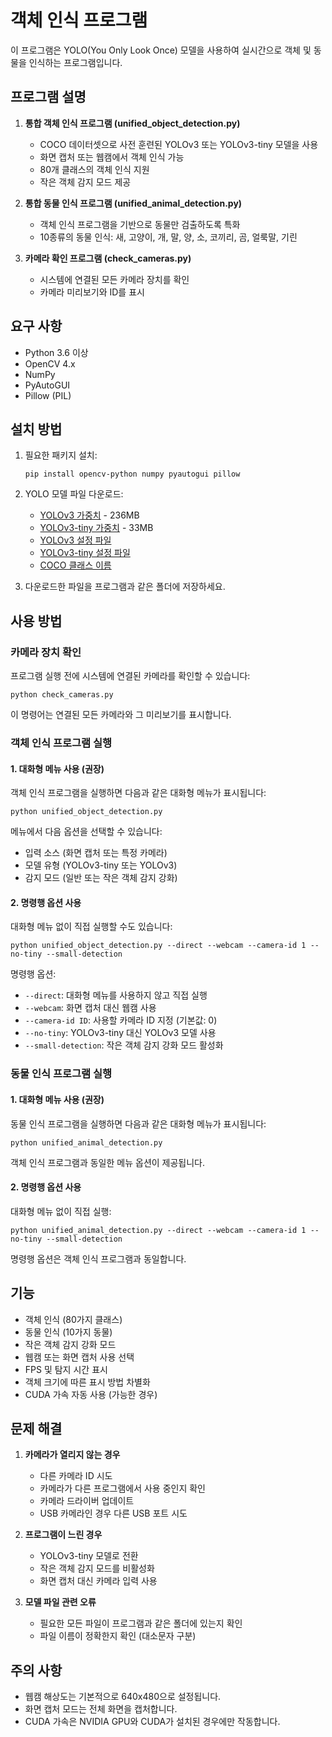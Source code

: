 # 객체 인식 프로그램

이 프로그램은 YOLO(You Only Look Once) 모델을 사용하여 실시간으로 객체 및 동물을 인식하는 프로그램입니다.

## 프로그램 설명

1. **통합 객체 인식 프로그램 (unified_object_detection.py)**
   - COCO 데이터셋으로 사전 훈련된 YOLOv3 또는 YOLOv3-tiny 모델을 사용
   - 화면 캡처 또는 웹캠에서 객체 인식 가능
   - 80개 클래스의 객체 인식 지원
   - 작은 객체 감지 모드 제공

2. **통합 동물 인식 프로그램 (unified_animal_detection.py)**
   - 객체 인식 프로그램을 기반으로 동물만 검출하도록 특화
   - 10종류의 동물 인식: 새, 고양이, 개, 말, 양, 소, 코끼리, 곰, 얼룩말, 기린
   
3. **카메라 확인 프로그램 (check_cameras.py)**
   - 시스템에 연결된 모든 카메라 장치를 확인
   - 카메라 미리보기와 ID를 표시

## 요구 사항

- Python 3.6 이상
- OpenCV 4.x
- NumPy
- PyAutoGUI
- Pillow (PIL)

## 설치 방법

1. 필요한 패키지 설치:
   ```
   pip install opencv-python numpy pyautogui pillow
   ```

2. YOLO 모델 파일 다운로드:
   * [YOLOv3 가중치](https://pjreddie.com/media/files/yolov3.weights) - 236MB
   * [YOLOv3-tiny 가중치](https://pjreddie.com/media/files/yolov3-tiny.weights) - 33MB
   * [YOLOv3 설정 파일](https://raw.githubusercontent.com/pjreddie/darknet/master/cfg/yolov3.cfg)
   * [YOLOv3-tiny 설정 파일](https://raw.githubusercontent.com/pjreddie/darknet/master/cfg/yolov3-tiny.cfg)
   * [COCO 클래스 이름](https://raw.githubusercontent.com/pjreddie/darknet/master/data/coco.names)

3. 다운로드한 파일을 프로그램과 같은 폴더에 저장하세요.

## 사용 방법

### 카메라 장치 확인

프로그램 실행 전에 시스템에 연결된 카메라를 확인할 수 있습니다:

```
python check_cameras.py
```

이 명령어는 연결된 모든 카메라와 그 미리보기를 표시합니다.

### 객체 인식 프로그램 실행

#### 1. 대화형 메뉴 사용 (권장)

객체 인식 프로그램을 실행하면 다음과 같은 대화형 메뉴가 표시됩니다:
```
python unified_object_detection.py
```

메뉴에서 다음 옵션을 선택할 수 있습니다:
- 입력 소스 (화면 캡처 또는 특정 카메라)
- 모델 유형 (YOLOv3-tiny 또는 YOLOv3)
- 감지 모드 (일반 또는 작은 객체 감지 강화)

#### 2. 명령행 옵션 사용

대화형 메뉴 없이 직접 실행할 수도 있습니다:
```
python unified_object_detection.py --direct --webcam --camera-id 1 --no-tiny --small-detection
```

명령행 옵션:
- `--direct`: 대화형 메뉴를 사용하지 않고 직접 실행
- `--webcam`: 화면 캡처 대신 웹캠 사용
- `--camera-id ID`: 사용할 카메라 ID 지정 (기본값: 0)
- `--no-tiny`: YOLOv3-tiny 대신 YOLOv3 모델 사용
- `--small-detection`: 작은 객체 감지 강화 모드 활성화

### 동물 인식 프로그램 실행

#### 1. 대화형 메뉴 사용 (권장)

동물 인식 프로그램을 실행하면 다음과 같은 대화형 메뉴가 표시됩니다:
```
python unified_animal_detection.py
```

객체 인식 프로그램과 동일한 메뉴 옵션이 제공됩니다.

#### 2. 명령행 옵션 사용

대화형 메뉴 없이 직접 실행:
```
python unified_animal_detection.py --direct --webcam --camera-id 1 --no-tiny --small-detection
```

명령행 옵션은 객체 인식 프로그램과 동일합니다.

## 기능

- 객체 인식 (80가지 클래스)
- 동물 인식 (10가지 동물)
- 작은 객체 감지 강화 모드
- 웹캠 또는 화면 캡처 사용 선택
- FPS 및 탐지 시간 표시
- 객체 크기에 따른 표시 방법 차별화
- CUDA 가속 자동 사용 (가능한 경우)

## 문제 해결

1. **카메라가 열리지 않는 경우**
   - 다른 카메라 ID 시도
   - 카메라가 다른 프로그램에서 사용 중인지 확인
   - 카메라 드라이버 업데이트
   - USB 카메라인 경우 다른 USB 포트 시도

2. **프로그램이 느린 경우**
   - YOLOv3-tiny 모델로 전환
   - 작은 객체 감지 모드를 비활성화
   - 화면 캡처 대신 카메라 입력 사용

3. **모델 파일 관련 오류**
   - 필요한 모든 파일이 프로그램과 같은 폴더에 있는지 확인
   - 파일 이름이 정확한지 확인 (대소문자 구분)

## 주의 사항

- 웹캠 해상도는 기본적으로 640x480으로 설정됩니다.
- 화면 캡처 모드는 전체 화면을 캡처합니다.
- CUDA 가속은 NVIDIA GPU와 CUDA가 설치된 경우에만 작동합니다. 